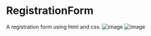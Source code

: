 # RegistrationForm
A registration form using html and css.
![image](https://github.com/Ritika12-prog/RegistrationForm/assets/68142518/452d2399-39c6-4d62-b8e0-fabcf4f91882)
![image](https://github.com/Ritika12-prog/RegistrationForm/assets/68142518/fca55b2b-be96-472b-baa6-4edf279b87cf)

